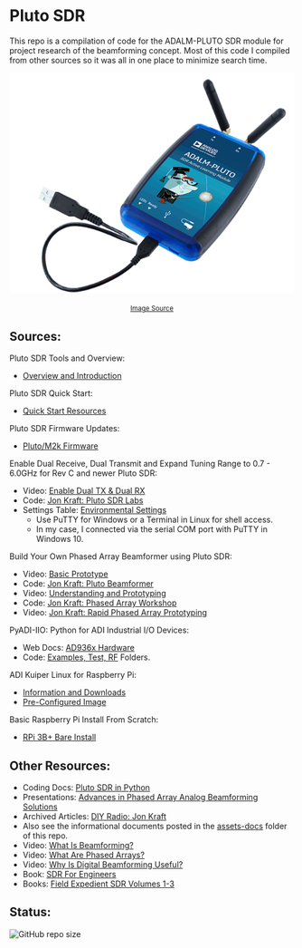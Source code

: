 # Pluto SDR

This repo is a compilation of code for the ADALM-PLUTO SDR module for project research of the beamforming 
concept. Most of this code I compiled from other sources so it was all in one place to minimize search time.

<div align="center">

<img src="./assets/ADALM-Pluto.png" alt="Pluto SDR" width="600"/><br>

<small>
    <a href="https://www.analog.com/en/design-center/evaluation-hardware-and-software/evaluation-boards-kits/adalm-pluto.html">
        Image Source
    </a>
</small>

</div>

## Sources:

Pluto SDR Tools and Overview:
 - [Overview and Introduction](https://wiki.analog.com/university/tools/pluto)

Pluto SDR Quick Start:
 - [Quick Start Resources](https://wiki.analog.com/university/tools/pluto/users/quick_start)

Pluto SDR Firmware Updates:
 - [Pluto/M2k Firmware](https://wiki.analog.com/university/tools/pluto/users/firmware)

Enable Dual Receive, Dual Transmit and Expand Tuning Range to 0.7 - 6.0GHz for Rev C and newer Pluto SDR:
 - Video: [Enable Dual TX & Dual RX](https://www.youtube.com/watch?v=ph0Kv4SgSuI)
 - Code: [Jon Kraft: Pluto SDR Labs](https://github.com/jonkraft/PlutoSDR_Labs/tree/master)
 - Settings Table: [Environmental Settings](https://wiki.analog.com/university/tools/pluto/devs/booting)
     - Use PuTTY for Windows or a Terminal in Linux for shell access.
     - In my case, I connected via the serial COM port with PuTTY in Windows 10.

Build Your Own Phased Array Beamformer using Pluto SDR:
 - Video: [Basic Prototype](https://www.youtube.com/watch?v=2QXKuEYR4Bw)
 - Code: [Jon Kraft: Pluto Beamformer](https://github.com/jonkraft/Pluto_Beamformer)
 - Video: [Understanding and Prototyping](https://www.youtube.com/watch?v=0hnWfTvETcU)
 - Code: [Jon Kraft: Phased Array Workshop](https://github.com/jonkraft/PhasedArray)
 - Video: [Jon Kraft: Rapid Phased Array Prototyping](https://www.youtube.com/watch?v=B_icccUpxV0)

PyADI-IIO: Python for ADI Industrial I/O Devices:
 - Web Docs: [AD936x Hardware](https://analogdevicesinc.github.io/pyadi-iio/devices/adi.ad936x.html)
 - Code: [Examples, Test, RF](https://github.com/analogdevicesinc/pyadi-iio/tree/master/examples) Folders.

ADI Kuiper Linux for Raspberry Pi:
 - [Information and Downloads](https://wiki.analog.com/resources/tools-software/linux-software/kuiper-linux)
 - [Pre-Configured Image](https://download.analog.com/phased-array-lab/raspi.7z)

Basic Raspberry Pi Install From Scratch:
 - [RPi 3B+ Bare Install](https://github.com/jonkraft/Pluto-Install-for-Raspberry-Pi)

## Other Resources:

 - Coding Docs: [Pluto SDR in Python](https://pysdr.org/content/pluto.html)
 - Presentations: [Advances in Phased Array Analog Beamforming Solutions](https://ez.analog.com/webinar/c/e/182)
 - Archived Articles: [DIY Radio: Jon Kraft](https://ez.analog.com/tags/DIYRadio)
 - Also see the informational documents posted in the [assets-docs](./assets-docs/) folder of this repo.
 - Video: [What Is Beamforming?](https://www.youtube.com/watch?v=VOGjHxlisyo)
 - Video: [What Are Phased Arrays?](https://www.youtube.com/watch?v=9WxWun0E-PM)
 - Video: [Why Is Digital Beamforming Useful?](https://www.youtube.com/watch?v=Hb6BhqOgmAI)
 - Book: [SDR For Engineers](https://www.analog.com/en/education/education-library/software-defined-radio-for-engineers.html)
 - Books: [Field Expedient SDR Volumes 1-3](https://www.factorialabs.com/fieldxp/)

## Status:

![GitHub repo size](https://img.shields.io/github/repo-size/ADolbyB/pluto-sdr?logo=Github&label=Repo%20Size)